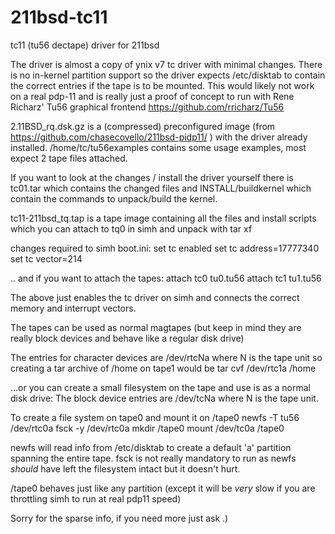 # 211bsd-tc11
tc11 (tu56 dectape) driver for 211bsd

The driver is almost a copy of ynix v7 tc driver with minimal changes.
There is no in-kernel partition support so the driver expects /etc/disktab to contain the correct entries 
if the tape is to be mounted.
This would likely not work on a real pdp-11 and is really just a proof of concept to run with 
Rene Richarz' Tu56 graphical frontend https://github.com/rricharz/Tu56

2.11BSD_rq.dsk.gz is a (compressed) preconfigured image  (from https://github.com/chasecovello/211bsd-pidp11/ ) 
with the driver already installed.
/home/tc/tu56examples contains some usage examples, most expect 2 tape files attached.

If you want to look at the changes / install the driver yourself there is tc01.tar which contains the changed files
and INSTALL/buildkernel which contain the commands to unpack/build the kernel.

tc11-211bsd_tq.tap is a tape image containing all the files and install scripts which you can 
attach to tq0 in simh and unpack with tar xf

changes required to simh boot.ini:
set tc enabled
set tc address=17777340
set tc vector=214

.. and if you want to attach the tapes:
attach  tc0 tu0.tu56
attach  tc1 tu1.tu56

The above just enables the tc driver on simh and connects the correct memory and interrupt vectors.

The tapes can be used as normal magtapes (but keep in mind they are really block devices and behave like a 
regular disk drive)

The  entries for character devices are /dev/rtcNa where N is the tape unit so creating a tar archive of /home on tape1 would be
tar cvf /dev/rtc1a /home

...or you can create a small filesystem on the tape and use is as a normal disk drive:
The block device entries are /dev/tcNa where N is the tape unit.

To create a file system on tape0 and mount it on /tape0
newfs -T tu56 /dev/rtc0a
fsck -y /dev/rtc0a
mkdir /tape0
mount /dev/tc0a /tape0

newfs will read info from /etc/disktab to create a default 'a' partition spanning the entire tape.
fsck is not really mandatory to run as newfs *should* have left the filesystem intact but it doesn't hurt.

/tape0 behaves just like any partition (except it will be *very* slow if you are throttling simh to run at real pdp11 speed)



Sorry for the sparse info, if you need more just ask .) 
